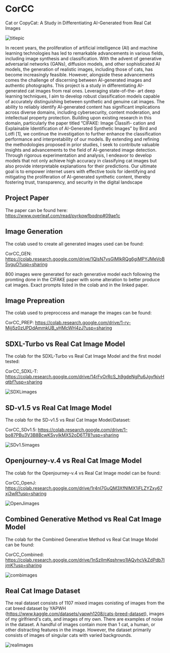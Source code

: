 # CorCC
Cat or CopyCat: A Study in Differentiating AI-Generated from Real Cat Images

![titlepic](titlepic.png)

In recent years, the proliferation of artificial intelligence (AI) and machine learning technologies has led to
remarkable advancements in various fields, including image synthesis and classification. With the advent of
generative adversarial networks (GANs), diffusion models, and other sophisticated AI models, the generation
of realistic images, including those of cats, has become increasingly feasible. However, alongside these
advancements comes the challenge of discerning between AI-generated images and authentic photographs.
This project is a study in differentiating AI-generated cat images from real ones. Leveraging state-of-the-
art deep learning techniques, I aim to develop robust classification models capable of accurately distinguishing
between synthetic and genuine cat images. The ability to reliably identify AI-generated content has significant
implications across diverse domains, including cybersecurity, content moderation, and intellectual property
protection.
Building upon existing research in this domain, particularly the paper titled ”CIFAKE: Image Classifi-
cation and Explainable Identification of AI-Generated Synthetic Images” by Bird and Lotfi [1], we continue
the investigation to further enhance the classification performance and interpretability of our models. By
extending and refining the methodologies proposed in prior studies, I seek to contribute valuable insights
and advancements to the field of AI-generated image detection.
Through rigorous experimentation and analysis, I endeavor to develop models that not only achieve high
accuracy in classifying cat images but also provide interpretable explanations for their predictions. Our
ultimate goal is to empower internet users with effective tools for identifying and mitigating the proliferation
of AI-generated synthetic content, thereby fostering trust, transparency, and security in the digital landscape

## Project Paper

The paper can be found here: https://www.overleaf.com/read/pyrkqwfbqdnp#09ae1c

## Image Generation
The colab used to create all generated images used can be found:

CorCC_GEN: https://colab.research.google.com/drive/1QlsN7vsGlMlkRQg6giMPYJMeVoB5vguO?usp=sharing

800 images were generated for each generative model each following the promting done in the CIFAKE paper with some alteration to better produce cat images. Exact prompts listed in the colab and in the linked paper. 

## Image Prepreation

The colab used to preproccess and manage the images can be found:

CorCC_PREP: https://colab.research.google.com/drive/1-ry-Mijj5z0zUPDdAmmkUB_vHMcWH4zJ?usp=sharing

## SDXL-Turbo vs Real Cat Image Model

The colab for the SDXL-Turbo vs Real Cat Image Model and the first model tested:

CorCC_SDXL-T: https://colab.research.google.com/drive/14rFyOrRcS_h9gdeNgPu6JgyfkivHqtbf?usp=sharing

![SDXLimages](SDXL_Turbo_Cat_Images.jpg)

## SD-v1.5 vs Real Cat Image Model

The colab for the SD-v1.5 vs Real Cat Image Model/Dataset:

CorCC_SDv1.5: https://colab.research.google.com/drive/1-bo87PBu3V3B8BcwKSvylkMX52oD6T78?usp=sharing

![SDv1.5images](SDv1.5_Cat_Images_grid.jpg)

## Openjourney-v.4 vs Real Cat Image Model

The colab for the Openjourney-v.4 vs Real Cat Image model can be found:

CorCC_OpenJ: https://colab.research.google.com/drive/1r4nl7GuQM3XfNlMX1iFLZYZxy67xj3wR?usp=sharing

![OpenJimages](Openjourney-v.4.jpg)

## Combined Generative Method vs Real Cat Image Model

The colab for the Combined Generative Method vs Real Cat Image Model can be found:

CorCC_Combined: https://colab.research.google.com/drive/1nSzlImKqshrwo1lAQyhcVkZdPdb7IjmK?usp=sharing

![combimages](Comb_gen_Cat_Images.jpg)

## Real Cat Image Dataset

The real dataset consists of 1107 mixed images conisting of images from the cat breed dataset by YAPWH (https://www.kaggle.com/datasets/yapwh1208/cats-breed-dataset), images of my girlfriend's cats, and images of my own. There are examples of noise in the dataset. A handful of images contain more than 1 cat, a human, or other distracting features in the image. However, the dataset primarily consists of images of singular cats with varied backgrounds.

![realimages](Real_Cat_Images_grid.jpg)
